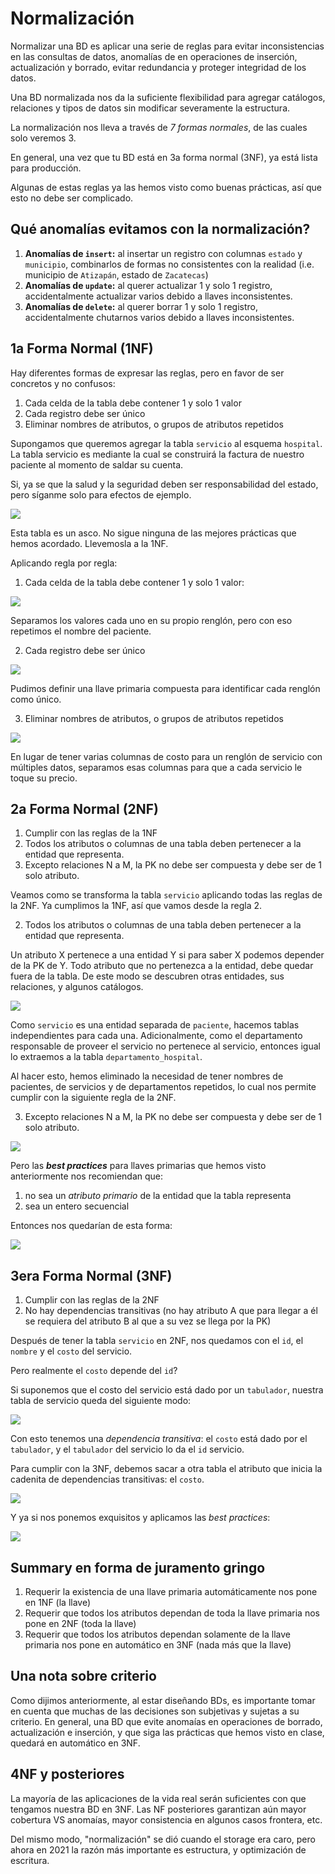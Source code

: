 # Normalización

Normalizar una BD es aplicar una serie de reglas para evitar inconsistencias en las consultas de datos, anomalías de en operaciones de inserción, actualización y borrado, evitar redundancia y proteger integridad de los datos.

Una BD normalizada nos da la suficiente flexibilidad para agregar catálogos, relaciones y tipos de datos sin modificar severamente la estructura.

La normalización nos lleva a través de _7 formas normales_, de las cuales solo veremos 3.

En general, una vez que tu BD está en 3a forma normal (3NF), ya está lista para producción.

Algunas de estas reglas ya las hemos visto como buenas prácticas, así que esto no debe ser complicado.

## Qué anomalías evitamos con la normalización?
1. **Anomalías de `insert`:** al insertar un registro con columnas `estado` y `municipio`, combinarlos de formas no consistentes con la realidad (i.e. municipio de `Atizapán`, estado de `Zacatecas`)
2. **Anomalías de `update`:** al querer actualizar 1 y solo 1 registro, accidentalmente actualizar varios debido a llaves inconsistentes.
3. **Anomalías de `delete`:** al querer borrar 1 y solo 1 registro, accidentalmente chutarnos varios debido a llaves inconsistentes.

## 1a Forma Normal (1NF)

Hay diferentes formas de expresar las reglas, pero en favor de ser concretos y no confusos:

1. Cada celda de la tabla debe contener 1 y solo 1 valor
2. Cada registro debe ser único
3. Eliminar nombres de atributos, o grupos de atributos repetidos

Supongamos que queremos agregar la tabla `servicio` al esquema `hospital`. La tabla servicio es mediante la cual se construirá la factura de nuestro paciente al momento de saldar su cuenta.

Si, ya se que la salud y la seguridad deben ser responsabilidad del estado, pero síganme solo para efectos de ejemplo.

![](https://imgur.com/PJ1mwEW.png)

Esta tabla es un asco. No sigue ninguna de las mejores prácticas que hemos acordado. Llevemosla a la 1NF.

Aplicando regla por regla:

1. Cada celda de la tabla debe contener 1 y solo 1 valor:

![](https://imgur.com/fkfi3C5.png)

Separamos los valores cada uno en su propio renglón, pero con eso repetimos el nombre del paciente.

2. Cada registro debe ser único

![](https://imgur.com/zYv9uKe.png)

Pudimos definir una llave primaria compuesta para identificar cada renglón como único.

3. Eliminar nombres de atributos, o grupos de atributos repetidos

![](https://imgur.com/a2E6uyx.png)

En lugar de tener varias columnas de costo para un renglón de servicio con múltiples datos, separamos esas columnas para que a cada servicio le toque su precio.

## 2a Forma Normal (2NF)

1. Cumplir con las reglas de la 1NF
2. Todos los atributos o columnas de una tabla deben pertenecer a la entidad que representa.
3. Excepto relaciones N a M, la PK no debe ser compuesta y debe ser de 1 solo atributo.

Veamos como se transforma la tabla `servicio` aplicando todas las reglas de la 2NF. Ya cumplimos la 1NF, así que vamos desde la regla 2.

2. Todos los atributos o columnas de una tabla deben pertenecer a la entidad que representa.

Un atributo X pertenece a una entidad Y si para saber X podemos depender de la PK de Y. Todo atributo que no pertenezca a la entidad, debe quedar fuera de la tabla. De este modo se descubren otras entidades, sus relaciones, y algunos catálogos.

![](https://imgur.com/f1tnljQ.png)

Como `servicio` es una entidad separada de `paciente`, hacemos tablas independientes para cada una. Adicionalmente, como el departamento responsable de proveer el servicio no pertenece al servicio, entonces igual lo extraemos a la tabla `departamento_hospital`.

Al hacer esto, hemos eliminado la necesidad de tener nombres de pacientes, de servicios y de departamentos repetidos, lo cual nos permite cumplir con la siguiente regla de la 2NF.

3. Excepto relaciones N a M, la PK no debe ser compuesta y debe ser de 1 solo atributo.

![](https://imgur.com/t7syTzQ.png)

Pero las _**best practices**_ para llaves primarias que hemos visto anteriormente nos recomiendan que:

1. no sea un _atributo primario_ de la entidad que la tabla representa
2. sea un entero secuencial

Entonces nos quedarían de esta forma:

![](https://imgur.com/TohYkux.png)


## 3era Forma Normal (3NF)

1. Cumplir con las reglas de la 2NF
2. No hay dependencias transitivas (no hay atributo A que para llegar a él se requiera del atributo B al que a su vez se llega por la PK)

Después de tener la tabla `servicio` en 2NF, nos quedamos con el `id`, el `nombre` y el `costo` del servicio.

Pero realmente el `costo` depende del `id`?

Si suponemos que el costo del servicio está dado por un `tabulador`, nuestra tabla de servicio queda del siguiente modo:

![](https://imgur.com/FtHpsas.png)

Con esto tenemos una _dependencia transitiva_: el `costo` está dado por el `tabulador`, y el `tabulador` del servicio lo da el `id` servicio.

Para cumplir con la 3NF, debemos sacar a otra tabla el atributo que inicia la cadenita de dependencias transitivas: el `costo`.

![](https://imgur.com/VpelFc9.png)

Y ya si nos ponemos exquisitos y aplicamos las _best practices_:

![](https://imgur.com/ejoBTyY.png)

## Summary en forma de juramento gringo

1. Requerir la existencia de una llave primaria automáticamente nos pone en 1NF (la llave)
2. Requerir que todos los atributos dependan de toda la llave primaria nos pone en 2NF (toda la llave)
3. Requerir que todos los atributos dependan solamente de la llave primaria nos pone en automático en 3NF (nada más que la llave)

## Una nota sobre criterio

Como dijimos anteriormente, al estar diseñando BDs, es importante tomar en cuenta que muchas de las decisiones son subjetivas y sujetas a su criterio. En general, una BD que evite anomaías en operaciones de borrado, actualización e inserción, y que siga las prácticas que hemos visto en clase, quedará en automático en 3NF.

## 4NF y posteriores

La mayoría de las aplicaciones de la vida real serán suficientes con que tengamos nuestra BD en 3NF. Las NF posteriores garantizan aún mayor cobertura VS anomaías, mayor consistencia en algunos casos frontera, etc. 

Del mismo modo, "normalización" se dió cuando el storage era caro, pero ahora en 2021 la razón más importante es estructura, y optimización de escritura.
